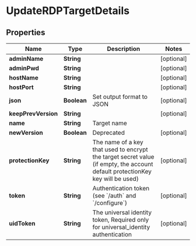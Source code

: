 

# UpdateRDPTargetDetails

## Properties

Name | Type | Description | Notes
------------ | ------------- | ------------- | -------------
**adminName** | **String** |  |  [optional]
**adminPwd** | **String** |  |  [optional]
**hostName** | **String** |  |  [optional]
**hostPort** | **String** |  |  [optional]
**json** | **Boolean** | Set output format to JSON |  [optional]
**keepPrevVersion** | **String** |  |  [optional]
**name** | **String** | Target name | 
**newVersion** | **Boolean** | Deprecated |  [optional]
**protectionKey** | **String** | The name of a key that used to encrypt the target secret value (if empty, the account default protectionKey key will be used) |  [optional]
**token** | **String** | Authentication token (see &#x60;/auth&#x60; and &#x60;/configure&#x60;) |  [optional]
**uidToken** | **String** | The universal identity token, Required only for universal_identity authentication |  [optional]



